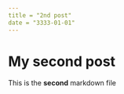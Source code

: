 ```yaml
---
title = "2nd post"
date = "3333-01-01"
---
```

# My second post

This is the **second** markdown file
